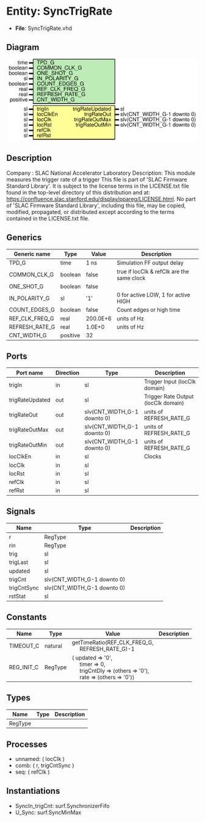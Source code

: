 # Entity: SyncTrigRate

- **File**: SyncTrigRate.vhd
## Diagram

![Diagram](SyncTrigRate.svg "Diagram")
## Description

Company    : SLAC National Accelerator Laboratory
Description: This module measures the trigger rate of a trigger
This file is part of 'SLAC Firmware Standard Library'.
It is subject to the license terms in the LICENSE.txt file found in the
top-level directory of this distribution and at:
   https://confluence.slac.stanford.edu/display/ppareg/LICENSE.html.
No part of 'SLAC Firmware Standard Library', including this file,
may be copied, modified, propagated, or distributed except according to
the terms contained in the LICENSE.txt file.
## Generics

| Generic name   | Type     | Value    | Description                                |
| -------------- | -------- | -------- | ------------------------------------------ |
| TPD_G          | time     | 1 ns     | Simulation FF output delay                 |
| COMMON_CLK_G   | boolean  | false    | true if locClk & refClk are the same clock |
| ONE_SHOT_G     | boolean  | false    |                                            |
| IN_POLARITY_G  | sl       | '1'      | 0 for active LOW, 1 for active HIGH        |
| COUNT_EDGES_G  | boolean  | false    | Count edges or high time                   |
| REF_CLK_FREQ_G | real     | 200.0E+6 | units of Hz                                |
| REFRESH_RATE_G | real     | 1.0E+0   | units of Hz                                |
| CNT_WIDTH_G    | positive | 32       |                                            |
## Ports

| Port name       | Direction | Type                        | Description                         |
| --------------- | --------- | --------------------------- | ----------------------------------- |
| trigIn          | in        | sl                          | Trigger Input (locClk domain)       |
| trigRateUpdated | out       | sl                          | Trigger Rate Output (locClk domain) |
| trigRateOut     | out       | slv(CNT_WIDTH_G-1 downto 0) | units of REFRESH_RATE_G             |
| trigRateOutMax  | out       | slv(CNT_WIDTH_G-1 downto 0) | units of REFRESH_RATE_G             |
| trigRateOutMin  | out       | slv(CNT_WIDTH_G-1 downto 0) | units of REFRESH_RATE_G             |
| locClkEn        | in        | sl                          | Clocks                              |
| locClk          | in        | sl                          |                                     |
| locRst          | in        | sl                          |                                     |
| refClk          | in        | sl                          |                                     |
| refRst          | in        | sl                          |                                     |
## Signals

| Name        | Type                        | Description |
| ----------- | --------------------------- | ----------- |
| r           | RegType                     |             |
| rin         | RegType                     |             |
| trig        | sl                          |             |
| trigLast    | sl                          |             |
| updated     | sl                          |             |
| trigCnt     | slv(CNT_WIDTH_G-1 downto 0) |             |
| trigCntSync | slv(CNT_WIDTH_G-1 downto 0) |             |
| rstStat     | sl                          |             |
## Constants

| Name       | Type    | Value                                                                                                                                                                                                                                    | Description |
| ---------- | ------- | ---------------------------------------------------------------------------------------------------------------------------------------------------------------------------------------------------------------------------------------- | ----------- |
| TIMEOUT_C  | natural |  getTimeRatio(REF_CLK_FREQ_G,<br><span style="padding-left:20px"> REFRESH_RATE_G)-1                                                                                                                                                      |             |
| REG_INIT_C | RegType |  (       updated    => '0',<br><span style="padding-left:20px">       timer      => 0,<br><span style="padding-left:20px">       trigCntDly => (others => '0'),<br><span style="padding-left:20px">       rate       => (others => '0')) |             |
## Types

| Name    | Type | Description |
| ------- | ---- | ----------- |
| RegType |      |             |
## Processes
- unnamed: ( locClk )
- comb: ( r, trigCntSync )
- seq: ( refClk )
## Instantiations

- SyncIn_trigCnt: surf.SynchronizerFifo
- U_Sync: surf.SyncMinMax
